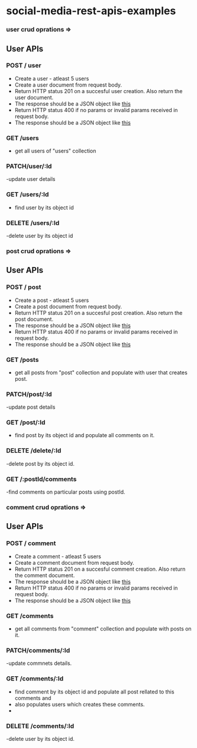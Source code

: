 # social-media-rest-apis-examples

 ### user crud oprations =>

## User APIs 
### POST / user
- Create a user - atleast 5 users
- Create a user document from request body.
- Return HTTP status 201 on a succesful user creation. Also return the user document.
- The response should be a JSON object like [this](#successful-response-structure)
- Return HTTP status 400 if no params or invalid params received in request body.
-  The response should be a JSON object like [this](#error-response-structure)
  
 
### GET /users
- get all users of "users" collection

### PATCH/user/:Id
-update user details

### GET /users/:Id
- find user by its object id

### DELETE /users/:Id
-delete user by its object id


 ### post crud oprations =>

 ## User APIs 
### POST / post
- Create a post - atleast 5 users
- Create a post document from request body.
- Return HTTP status 201 on a succesful post creation. Also return the post document.
- The response should be a JSON object like [this](#successful-response-structure)
- Return HTTP status 400 if no params or invalid params received in request body.
-  The response should be a JSON object like [this](#error-response-structure)
  
 
### GET /posts
- get all posts from "post" collection and populate with user that creates post.

### PATCH/post/:Id
-update post details

### GET /post/:Id
- find post by its object id and populate all comments on it.

### DELETE /delete/:Id
-delete post by its object id.


### GET /:postId/comments
-find comments on particular posts using postId.


 ### comment crud oprations =>

 ## User APIs 
### POST / comment
- Create a comment - atleast 5 users
- Create a comment document from request body.
- Return HTTP status 201 on a succesful comment creation. Also return the comment document.
- The response should be a JSON object like [this](#successful-response-structure)
- Return HTTP status 400 if no params or invalid params received in request body.
-  The response should be a JSON object like [this](#error-response-structure)
  
 
### GET /comments
- get all comments from "comment" collection and populate with posts on it.

### PATCH/comments/:Id
-update commnets details.

### GET /comments/:Id
- find comment by its object id and populate all post rellated to this comments and
-  also populates users which creates these comments.
-  
### DELETE /comments/:Id
-delete user by its object id.

